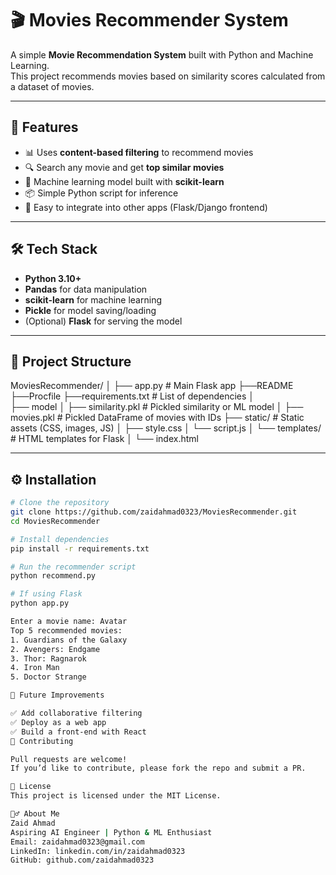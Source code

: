 # 🎬 Movies Recommender System

A simple **Movie Recommendation System** built with Python and Machine Learning.  
This project recommends movies based on similarity scores calculated from a dataset of movies.  

---

## 🚀 Features
- 📊 Uses **content-based filtering** to recommend movies  
- 🔍 Search any movie and get **top similar movies**  
- 🧠 Machine learning model built with **scikit-learn**  
- 📦 Simple Python script for inference  
- 🔗 Easy to integrate into other apps (Flask/Django frontend)

---

## 🛠️ Tech Stack
- **Python 3.10+**
- **Pandas** for data manipulation
- **scikit-learn** for machine learning
- **Pickle** for model saving/loading
- (Optional) **Flask** for serving the model

---

## 📂 Project Structure
MoviesRecommender/
│
├── app.py                          # Main Flask app
├──README
├──Procfile
├──requirements.txt                 # List of dependencies
│                       
├── model
│   ├── similarity.pkl               # Pickled similarity or ML model
│   ├── movies.pkl                   # Pickled DataFrame of movies with IDs
├── static/                          # Static assets (CSS, images, JS)
│   ├── style.css
│   └── script.js
│
└── templates/                       # HTML templates for Flask
│    └── index.html

---

## ⚙️ Installation
```bash
# Clone the repository
git clone https://github.com/zaidahmad0323/MoviesRecommender.git
cd MoviesRecommender

# Install dependencies
pip install -r requirements.txt

# Run the recommender script
python recommend.py

# If using Flask
python app.py

Enter a movie name: Avatar
Top 5 recommended movies:
1. Guardians of the Galaxy
2. Avengers: Endgame
3. Thor: Ragnarok
4. Iron Man
5. Doctor Strange

🔮 Future Improvements

✅ Add collaborative filtering
✅ Deploy as a web app
✅ Build a front-end with React
🤝 Contributing

Pull requests are welcome!
If you’d like to contribute, please fork the repo and submit a PR.

📜 License
This project is licensed under the MIT License.

🙋‍♂️ About Me
Zaid Ahmad
Aspiring AI Engineer | Python & ML Enthusiast
Email: zaidahmad0323@gmail.com
LinkedIn: linkedin.com/in/zaidahmad0323
GitHub: github.com/zaidahmad0323

